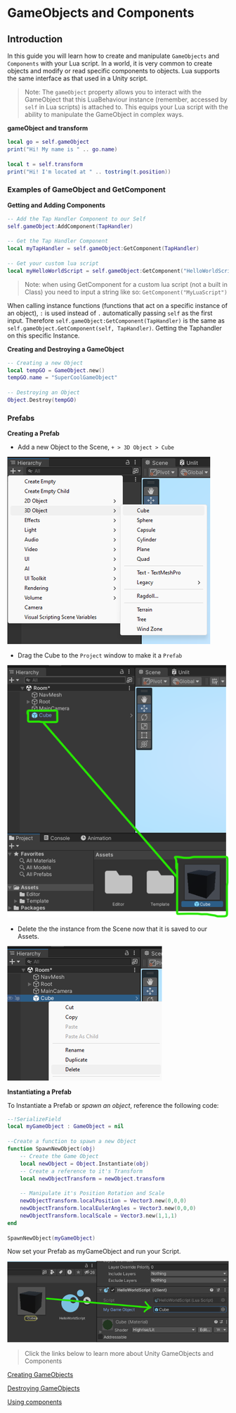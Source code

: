 # **GameObjects and Components**

## **Introduction**
In this guide you will learn how to create and manipulate `GameObjects` and `Components` with your Lua script.
In a world, it is very common to create objects and modify or read specific components to objects.
Lua supports the same interface as that used in a Unity script.

> Note: The `gameObject` property allows you to interact with the GameObject that this LuaBehaviour instance (remember, accessed by `self` in Lua scripts) is attached to. This equips your Lua script with the ability to manipulate the GameObject in complex ways.

**gameObject and transform**
```lua
local go = self.gameObject
print("Hi! My name is " .. go.name)

local t = self.transform
print("Hi! I'm located at " .. tostring(t.position))
```

### **Examples of GameObject and GetComponent**

**Getting and Adding Components**
```lua
-- Add the Tap Handler Component to our Self
self.gameObject:AddComponent(TapHandler)

-- Get the Tap Handler Component
local myTapHandler = self.gameObject:GetComponent(TapHandler)

-- Get your custom lua script
local myHelloWorldScript = self.gameObject:GetComponent("HelloWorldScript")
```

> Note: when using GetComponent for a custom lua script (not a built in Class) you need to input a string like so: `GetComponent("MyLuaScript")`

When calling instance functions (functions that act on a specific instance of an object), `:` is used instead of `.` automatically passing `self` as the first input. 
Therefore `self.gameObject:GetComponent(TapHandler)` is the same as `self.gameObject.GetComponent(self, TapHandler)`. Getting the Taphandler on this specific Instance.

**Creating and Destroying a GameObject**
``` lua
-- Creating a new Object
local tempGO = GameObject.new()
tempGO.name = "SuperCoolGameObject"

-- Destroying an Object
Object.Destroy(tempGO)
```

### **Prefabs**

**Creating a Prefab**
- Add a new Object to the Scene, `+ > 3D Object > Cube`

![Add-Cube](/assets/learn/guides/studio/add-cube.png) 

- Drag the Cube to the `Project` window to make it a `Prefab`

![Create-Prefab](/assets/learn/guides/studio/create-prefab.png) 

- Delete the the instance from the Scene now that it is saved to our Assets.

![Delete-Instance](/assets/learn/guides/studio/delete-instance.png)

**Instantiating a Prefab**

To Instantiate a Prefab or *spawn an object*, reference the following code:
```lua
--!SerializeField
local myGameObject : GameObject = nil

--Create a function to spawn a new Object
function SpawnNewObject(obj)
    -- Create the Game Object
    local newObject = Object.Instantiate(obj)
    -- Create a reference to it's Transform
    local newObjectTransform = newObject.transform

    -- Manipulate it's Position Rotation and Scale
    newObjectTransform.localPosition = Vector3.new(0,0,0)
    newObjectTransform.localEulerAngles = Vector3.new(0,0,0)
    newObjectTransform.localScale = Vector3.new(1,1,1)
end

SpawnNewObject(myGameObject)
```
Now set your Prefab as myGameObject and run your Script.

![Set-Prefab](/assets/learn/guides/studio/set-object.png)

>Click the links below to learn more about Unity GameObjects and Components

[Creating GameObjects](https://docs.unity3d.com/2020.3/Documentation/ScriptReference/Object.Instantiate.html)

[Destroying GameObjects](https://docs.unity3d.com/2020.3/Documentation/ScriptReference/Object.Destroy.html)

[Using components](https://docs.unity3d.com/2022.3/Documentation/Manual/UsingComponents.html)
